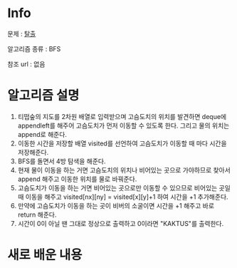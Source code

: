 # Info

문제 : [탈출](https://www.acmicpc.net/problem/3055)

알고리즘 종류 : BFS

참조 url : 없음

# 알고리즘 설명

1. 티떱숲의 지도를 2차원 배열로 입력받으며 고슴도치의 위치를 발견하면 deque에 appendleft를 해주어 고슴도치가 먼저 이동할 수 있도록 한다. 그리고 물의 위치는 append로 해준다.
2. 이동한 시간을 저장할 배열 visited를 선언하여 고슴도치가 이동할 때 마다 시간을 저장해준다.
3. BFS를 돌면서 4방 탐색을 해준다.
4. 현재 물이 이동을 하는 거면 고슴도치의 위치나 비어있는 곳으로 가야하므로 찾아서 append 해주고 이동한 위치를 물로 바꿔준다.
5. 고슴도치가 이동을 하는 거면 비어있는 곳으로만 이동할 수 있으므로 비어있는 곳일 때 이동을 해주고 visited[nx][ny] = visited[x][y]+1 하여 시간을 +1 추가해준다.
6. 만약에 고슴도치가 이동을 하는 곳이 비버의 소굴이면 시간을 +1 해주고 바로 return 해준다.
7. 시간이 0이 아닐 땐 그대로 정상으로 출력하고 0이라면 "KAKTUS"를 출력한다. 

# 새로 배운 내용